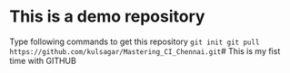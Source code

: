 # This is a demo repository

Type following commands to get this repository
`
git init
git pull https://github.com/kulsagar/Mastering_CI_Chennai.git
`# This is my fist time with GITHUB

